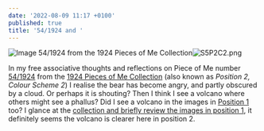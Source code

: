 ```yaml
---
date: '2022-08-09 11:17 +0100'
published: true
title: '54/1924 and '
---
```

![Image 54/1924 from the 1924 Pieces of Me Collection]({{site.baseurl}}/img/S5P2C2.png)![S5P2C2.png]({{site.baseurl}}/img/S5P2C2.png)

In my free associative thoughts and reflections on Piece of Me number [54/1924](https://opensea.io/assets/ethereum/0x495f947276749ce646f68ac8c248420045cb7b5e/64162533542198579898252916190583583845604629893829087458582975600656971202561 "Image 54/1924") from the [1924 Pieces of Me Collection](www.1924piecesofme.com "Collection on Opensea") (also known as _Position 2, Colour Scheme 2_) I realise the bear has become angry, and partly obscured by a cloud. Or perhaps it is shouting? Then I think I see a volcano where others might see a phallus? Did I see a volcano in the images in [Position 1](https://1924piecesofme.com/2022/08/09/1-1924.html "Blog on Position 1") too? I glance at the [collection and briefly review the images in position 1](https://opensea.io/collection/1924piecesofme?search[sortAscending]=true&search[sortBy]=CREATED_DATE&search[stringTraits][0][name]=Position&search[stringTraits][0][values][0]=1 "Opensea filtered by position 1"), it definitely seems the volcano is clearer here in position 2. 







